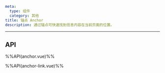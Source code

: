 ```yaml
meta:
  type: 组件
  category: 其他
title: 锚点 Anchor
description: 通过锚点可快速找到信息内容在当前页面的位置。
```
---

<!--@include: ./__demo__/basic.md-->

<!--@include: ./__demo__/line-less.md-->

<!--@include: ./__demo__/affix.md-->

<!--@include: ./__demo__/boundary.md-->

<!--@include: ./__demo__/hash.md-->

## API

%%API(anchor.vue)%%

%%API(anchor-link.vue)%%
